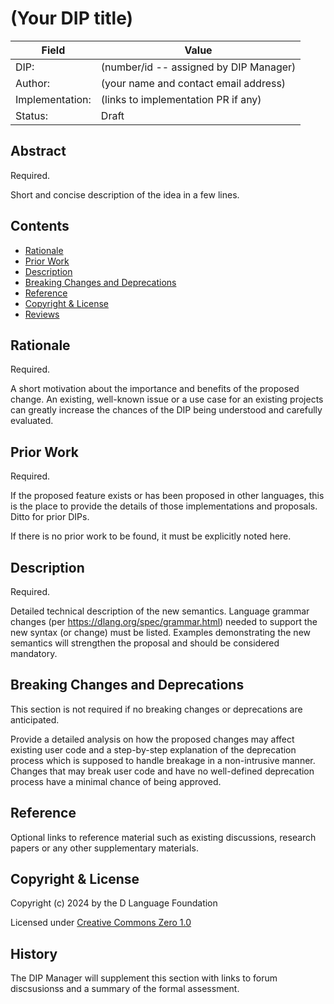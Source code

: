 # (Your DIP title)

| Field           | Value                                                           |
|-----------------|-----------------------------------------------------------------|
| DIP:            | (number/id -- assigned by DIP Manager)                          |
| Author:         | (your name and contact email address)                           |
| Implementation: | (links to implementation PR if any)                             |
| Status:         | Draft                                                           |

## Abstract

Required.

Short and concise description of the idea in a few lines.


## Contents
* [Rationale](#rationale)
* [Prior Work](#prior-work)
* [Description](#description)
* [Breaking Changes and Deprecations](#breaking-changes-and-deprecations)
* [Reference](#reference)
* [Copyright & License](#copyright--license)
* [Reviews](#reviews)

## Rationale
Required.

A short motivation about the importance and benefits of the proposed change.  An existing,
well-known issue or a use case for an existing projects can greatly increase the
chances of the DIP being understood and carefully evaluated.

## Prior Work
Required.

If the proposed feature exists or has been proposed in other languages, this is the place
to provide the details of those implementations and proposals. Ditto for prior DIPs.

If there is no prior work to be found, it must be explicitly noted here.

## Description
Required.

Detailed technical description of the new semantics. Language grammar changes
(per https://dlang.org/spec/grammar.html) needed to support the new syntax
(or change) must be listed. Examples demonstrating the new semantics will
strengthen the proposal and should be considered mandatory.

## Breaking Changes and Deprecations
This section is not required if no breaking changes or deprecations are anticipated.

Provide a detailed analysis on how the proposed changes may affect existing
user code and a step-by-step explanation of the deprecation process which is
supposed to handle breakage in a non-intrusive manner. Changes that may break
user code and have no well-defined deprecation process have a minimal chance of
being approved.

## Reference
Optional links to reference material such as existing discussions, research papers
or any other supplementary materials.

## Copyright & License
Copyright (c) 2024 by the D Language Foundation

Licensed under [Creative Commons Zero 1.0](https://creativecommons.org/publicdomain/zero/1.0/legalcode.txt)

## History
The DIP Manager will supplement this section with links to forum discsusionss and a summary of the formal assessment.
